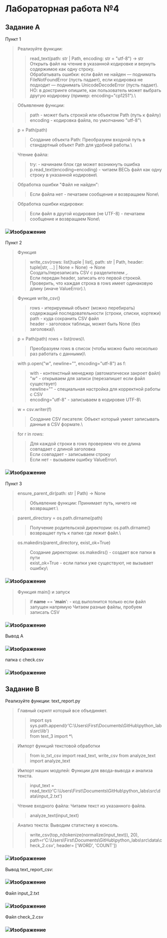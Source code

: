 Лабораторная работа №4
=
Задание А
-
Пункт 1
> Реализуйте функции:
> > read_text(path: str | Path, encoding: str = "utf-8") -> str\
> > Открыть файл на чтение в указанной кодировке и вернуть содержимое как одну строку.\
> > Обрабатывать ошибки: если файл не найден — поднимать FileNotFoundError (пусть падает), если кодировка не подходит — поднимать UnicodeDecodeError (пусть падает).\
> > НО: в докстринге опишите, как пользователь может выбрать другую кодировку (пример: encoding="cp1251").\

> Объявление функции:
> > path - может быть строкой или объектом Path (путь к файлу)\
> > encoding - кодировка файла, по умолчанию "utf-8"\

>  p = Path(path)
> > Создание объекта Path: Преобразуем входной путь в стандартный объект Path для удобной работы.\

> Чтение файла:
> > try: - начинаем блок где может возникнуть ошибка\
> > p.read_text(encoding=encoding) - читаем ВЕСЬ файл как одну строку в указанной кодировке\

> Обработка ошибки "Файл не найден":
> > Если файла нет - печатаем сообщение и возвращаем None\

> Обработка ошибки кодировки:
> > Если файл в другой кодировке (не UTF-8) - печатаем сообщение и возвращаем None\
### ![Изображение](https://github.com/user-attachments/assets/a8a87d51-778e-440a-8f5e-ead3a93161dc)

Пункт 2
> Функция
> > write_csv(rows: list[tuple | list], path: str | Path, header: tuple[str, ...] | None = None) -> None\
> > Создать/перезаписать CSV с разделителем ,.\
> > Если передан header, записать его первой строкой.\
> > Проверить, что каждая строка в rows имеет одинаковую длину (иначе ValueError).\

> Функция write_csv()
> >rows - итерируемый объект (можно перебирать) содержащий последовательности (строки, списки, кортежи)\
> >path - куда сохранить CSV файл\
> >header - заголовок таблицы, может быть None (без заголовка)\

> p = Path(path)
> rows = list(rows)\
> >Преобразуем rows в список (чтобы можно было несколько раз работать с данными)\

> with p.open("w", newline="", encoding="utf-8") as f:
> >with - контекстный менеджер (автоматически закроет файл)\
> >"w" - открываем для записи (перезапишет если файл существует)\
> >newline="" - специальная настройка для корректной работы с CSV\
> >encoding="utf-8" - записываем в кодировке UTF-8\

> w = csv.writer(f)
> >Создание CSV писателя: Объект который умеет записывать данные в CSV формате.\

> for r in rows:
> >Для каждой строки в rows проверяем что ее длина совпадает с длиной заголовка\
> >Если совпадает - записываем строку\
> >Если нет - вызываем ошибку ValueError\
### ![Изображение](https://github.com/user-attachments/assets/854c5f56-1655-433d-ba7e-23f3b6734807)

Пункт 3
>ensure_parent_dir(path: str | Path) -> None
> >Объявление функции: Принимает путь, ничего не возвращает.\

>parent_directory = os.path.dirname(path)
> >Получение родительской директории: os.path.dirname() возвращает путь к папке где лежит файл.\

>os.makedirs(parent_directory, exist_ok=True)
> > Создание директории: os.makedirs() - создает все папки в пути\
> >exist_ok=True - если папки уже существуют, не вызывает ошибку\
### ![Изображение](https://github.com/user-attachments/assets/ccf555c5-74ec-4c3a-85f7-6b400757a43f)

>Функция main() и запуск
> >if __name__ == '__main__': - код выполнится только если файл запущен напрямую
> >Читаем разные файлы, пробуем записать CSV
### ![Изображение](https://github.com/user-attachments/assets/b6daf944-3594-49c2-ab1c-e7f8f59a0ad7)


Вывод А
### ![Изображение](https://github.com/user-attachments/assets/c722895c-c218-493c-b332-a4faf6e49d80)

папка с check.csv
### ![Изображение](https://github.com/user-attachments/assets/ea2ed4ee-a2de-4c79-bd8e-1109f66337ae)

Задание B
-
Реализуйте функции: text_report.py
>Главный скрипт который все объединяет.
> >import sys\
> >sys.path.append(r'C:\Users\First\Documents\GitHub\python_labs\src\lib')\
> >from text_3 import *\

>Импорт функций текстовой обработки
> >from io_txt_csv import read_text, write_csv
> >from analyze_text import analyze_text

> Импорт наших модулей: Функции для ввода-вывода и анализа текста.
> >input_text = read_text(r'C:\Users\First\Documents\GitHub\python_labs\src\data\input_2.txt')

> Чтение входного файла: Читаем текст из указанного файла.
> >analyze_text(input_text)

> Анализ текста: Выводим статистику в консоль.
> >write_csv(top_n(tokenize(normalize(input_text)), 20), path=r'C:\Users\First\Documents\GitHub\python_labs\src\data\check_2.csv', header= ['WORD', 'COUNT'])
### ![Изображение](https://github.com/user-attachments/assets/ac505e25-5420-41a4-906e-195c4f535b87)

Вывод text_report_csv:
### ![Изображение](https://github.com/user-attachments/assets/7249425f-f2c9-4118-ba05-7266accd672b)

Файл input_2.txt
### ![Изображение](https://github.com/user-attachments/assets/a04ce99a-63c1-49a5-9866-9fe47873794c)

Файл check_2.csv
### ![Изображение](https://github.com/user-attachments/assets/8d416e8c-2795-42e4-83e3-4028bda0909b)








